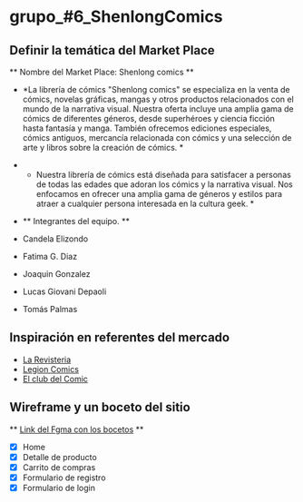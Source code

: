 # grupo_#6_ShenlongComics #

## Definir la temática del Market Place ##

** Nombre del Market Place: Shenlong comics **
* *La librería de cómics "Shenlong comics" se especializa en la venta de cómics, novelas gráficas, mangas y otros productos relacionados con el mundo de la narrativa visual. Nuestra oferta incluye una amplia gama de cómics de diferentes géneros, desde superhéroes y ciencia ficción hasta fantasía y manga. También ofrecemos ediciones especiales, cómics antiguos, mercancía relacionada con cómics y una selección de arte y libros sobre la creación de cómics. *
* * Nuestra librería de cómics está diseñada para satisfacer a personas de todas las edades que adoran los cómics y la narrativa visual. Nos enfocamos en ofrecer una amplia gama de géneros y estilos para atraer a cualquier persona interesada en la cultura geek. *

 * ** Integrantes del equipo. **
 * Candela Elizondo
 * Fatima G. Diaz
 * Joaquin Gonzalez
 * Lucas Giovani Depaoli
 * Tomás Palmas

## Inspiración en referentes del mercado ##
*  [La Revisteria](https://www.larevisteriacomics.com/)
*  [Legion Comics](https://legioncomics.com.ar/?gclid=CjwKCAjw7c2pBhAZEiwA88pOF_ujKBgkKBJ7FuWjho0r3lBGy7u1JuYz7VxVvdbwaLAOucKaRy3iihoCbSkQAvD_BwE#!/-inicio-novedades-2/)
*  [El club del Comic](http://www.clubdelcomic.com.ar/)
 

## Wireframe y un boceto del sitio ##
** [Link del Fgma con los bocetos]([https://www.figma.com/file/NlyXyLDtrpoGPDma7o6e6w/Proyecto-DH?type=design&node-id=7%3A45&mode=design&t=rSiXbFcXTbTjsEDG-1](https://www.figma.com/proto/NlyXyLDtrpoGPDma7o6e6w/Proyecto-DH?type=design&node-id=69-2863&t=CvuDnhpG11U7kjSz-1&scaling=scale-down&page-id=0%3A1&mode=design)https://www.figma.com/proto/NlyXyLDtrpoGPDma7o6e6w/Proyecto-DH?type=design&node-id=69-2863&t=CvuDnhpG11U7kjSz-1&scaling=scale-down&page-id=0%3A1&mode=design) **

- [x] Home
- [x] Detalle de producto
- [x] Carrito de compras
- [x] Formulario de registro
- [x] Formulario de login
